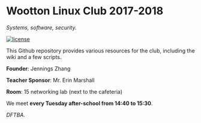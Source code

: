 # Wootton Linux Club 2017-2018

*Systems, software, security.*

[![license](https://img.shields.io/github/license/jennydaman/twlinux.svg)](https://github.com/jennydaman/twlinux/blob/master/UNLICENSE)

This Github repository provides various resources for the club, including the wiki and a few scripts.

**Founder**: Jennings Zhang

**Teacher Sponsor**: Mr. Erin Marshall

**Room**: 15 networking lab (next to the cafeteria)

We meet **every Tuesday after-school from 14:40 to 15:30**.

*DFTBA.*
